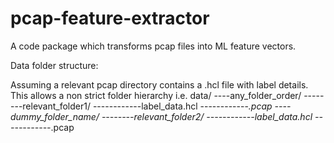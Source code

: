 # pcap-feature-extractor
A code package which transforms pcap files into ML feature vectors.


Data folder structure:

Assuming a relevant pcap directory contains a .hcl file with label details.
This allows a non strict folder hierarchy i.e.
data/
----any_folder_order/
--------relevant_folder1/
------------label_data.hcl
------------*.pcap
----dummy_folder_name/
--------relevant_folder2/
------------label_data.hcl
------------*.pcap
